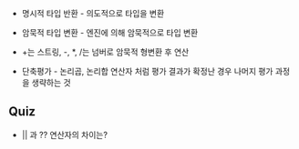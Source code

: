 - 명시적 타입 반환 - 의도적으로 타입을 변환
- 암묵적 타입 변환 - 엔진에 의해 암묵적으로 타입 변환

- +는 스트링, -, \*, /는 넘버로 암묵적 형변환 후 연산

- 단축평가 - 논리곱, 논리합 연산자 처럼 평가 결과가 확정난 경우 나머지 평가 과정을 생략하는 것

## Quiz

- || 과 ?? 연산자의 차이는?
